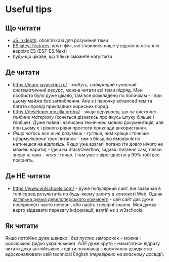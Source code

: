 # Useful tips

## Що читати

- [JS in depth](./code/optional-jsInDepth.js): обов'язкові для розуміння теми
- [ES latest features](./code/optional-esLatestFeatures.js): круті фічі, які з'явилися лише у відносно останніх версіях ES (ES7-ES.Next)
- будь-що цікаве, що тільки зможете нагуглити

## Де читати

- https://learn.javascript.ru/ - _мабуть, найкращий сучасний систематичний ресурс_, можна читати всі теми підряд. Мені особисто було дуже цікаво, там все розкладено по поличкам - і при цьому майже без заглиблення. Але є і парочку advanced тем та багато справді прикладних корисних порад.
- https://developer.mozilla.org/ru/ - _якщо відчуваєш, що не вистачає глибини матеріалу_ (хочеться дізнатись про якусь штуку більше і глибше). Дуже повна і написана технічною мовою документація, але при цьому є і різного рівня простоти приклади використання.
- _Якщо чогось все ж не розумієш - гуглиш_, чим краще і точніше _сформулюване_ твоє питання - тим з більшою ймовірністю наткнешся на _відповідь_. Якщо уже взагалі погано (ти _довго_ нічого не можеш нарити) - ідеш на StackOverflow, задаєш питання сам, тільки знову ж таки - _чітко і точно_. І там уже з вірогідністю в 99% тобі все пояснять.

## Де НЕ читати

- https://www.w3schools.com/ - дуже популярний сайт, він зазвичай в топі серед результатів по будь-якому запиту в контексті Web. Однак [загальна думка девелоперського комьюніті](https://www.reddit.com/r/learnprogramming/comments/6lk8rl/is_w3schools_really_that_bad/) - цей сайт дає дуже поверхневі і часто неповні, або навіть і невірні знання. Моя думка - варто віддавати перевагу інформації, взятій _не_ з w3schools.

## Як читати

Якщо потрібно дуже швидко і без пустих заморочок - можна і російською (рідко українською). _АЛЕ_ дуже круто - намагатись відразу читати доку англійською, тоді ти починаєш з космічною швидкістю вдосконалювати свій technical English (_перевірено на власному досвіді_).
